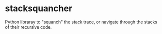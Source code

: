 # stacksquancher
Python libraray to "squanch" the stack trace, or navigate through the stacks of their recursive code.
